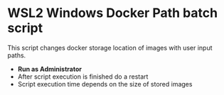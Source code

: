 # WSL2 Windows Docker Path batch script

This script changes docker storage location of images with user input paths.

* **Run as Administrator**
* After script execution is finished do a restart 
* Script execution time depends on the size of stored images